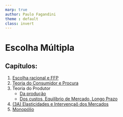 ```yaml
---
marp: true
author: Paulo Fagandini
theme : default
class: invert
---
```

# Escolha Múltipla
## Capítulos:

1. [Escolha racional e FFP]()
2. [Teoria do Consumidor e Procura](/iscal_microeconomia/Escolhas_Multiplas/cap2.html)
3. Teoria do Produtor
    - [Da produção](/iscal_microeconomia/Escolhas_Multiplas/cap31.html)
    - [Dos custos, Equilíbrio de Mercado, Longo Prazo](/iscal_microeconomia/Escolhas_Multiplas/cap32.html)
3. [(3A) Elasticidades e Intervençaõ dos Mercados](/iscal_microeconomia/Escolhas_Multiplas/cap3a.html)
4. [Monopólio](/iscal_microeconomia/Escolhas_Multiplas/cap4.html)